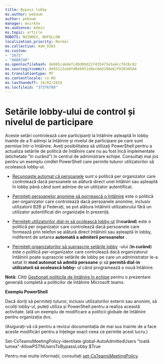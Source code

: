 ```yaml
---
title: Bypass lobby
ms.author: pebaum
author: pebaum
manager: mnirkhe
ms.audience: Admin
ms.topic: article
ROBOTS: NOINDEX, NOFOLLOW
localization_priority: Normal
ms.collection: Adm_O365
ms.custom:
- "2673"
- "9000740"
ms.openlocfilehash: de665ca6defcd0d00d227435473e5a4ccf61bc82
ms.sourcegitcommit: 0495112ad4fd0e695140ec66d190e62f03030584
ms.translationtype: MT
ms.contentlocale: ro-RO
ms.lasthandoff: 10/02/2019
ms.locfileid: "37376789"
---
```

# <a name="control-lobby-settings-and-level-of-participation"></a>Setările lobby-ului de control și nivelul de participare

Aceste setări controlează care participanți la întâlnire așteaptă în lobby înainte de a fi admiși la întâlnire și nivelul de participare pe care sunt permise într-o întâlnire. Aveți posibilitatea să utilizați PowerShell pentru a actualiza setările de politică de întâlnire care nu au fost încă implementate (etichetate "în curând") în centrul de administrare echipe.  Consultați mai jos pentru un exemplu cmdlet PowerShell care permite tuturor utilizatorilor să ocolească lobby-ul.  

- [Recunoaște automat că persoanele](https://docs.microsoft.com/microsoftteams/meeting-policies-in-teams#automatically-admit-people) sunt o politică per organizator care controlează dacă persoanele se alătură direct unei întâlniri sau așteaptă în lobby până când sunt admise de un utilizator autentificat.

- [Permiteți persoanelor anonime să pornească o întâlnire](https://docs.microsoft.com/microsoftteams/meeting-policies-in-teams#allow-anonymous-people-to-start-a-meeting) este o politică per-organizator care controlează dacă persoanele anonime, inclusiv utilizatorii B2B și Federați, se pot alătura întâlnirii utilizatorului fără un utilizator autentificat din organizație în prezență.

- [Permiteți utilizatorilor dial-in să ocolească lobby-ul](https://docs.microsoft.com/en-us/microsoftteams/meeting-policies-in-teams#allow-dial-in-users-to-bypass-the-lobby-coming-soon) (în**curând**) este o politică per organizator care controlează dacă persoanele care formează prin telefon se alătură direct întâlnirii sau așteaptă în lobby, indiferent de setarea **automată a admiterii persoanelor** .

- [Permiteți organizatorilor să suprascrie setările lobby](https://docs.microsoft.com/microsoftteams/meeting-policies-in-teams#allow-organizers-to-override-lobby-settings-coming-soon) -ului (**în curând**) este o politică per-organizator care controlează dacă organizatorul întâlnirii poate suprascrie setările de lobby pe care un administrator le-a setat în **mod automat să admită persoane** și să **permită dial-in utilizatorii să ocolească lobby-** ul când programează o nouă întâlnire.

**Notă:** Citiți [Gestionați politicile de întâlnire în echipe](https://docs.microsoft.com/en-us/microsoftteams/meeting-policies-in-teams) pentru o prezentare generală completă a politicilor de întâlnire Microsoft teams. 


**Exemplu PowerShell**

Dacă doriți să permiteți tuturor, inclusiv utilizatorilor externi sau anonimi, să ocoliți lobby-ul, puteți utiliza și PowerShell pentru a realiza această activitate.  Iată un exemplu de modificare a politicii globale de întâlnire pentru organizația dvs.   

(Asigurați-vă că pentru a revizui documentația de mai sus înainte de a face aceste modificări pentru a înțelege exact ceea ce permite acest lucru.)

Set-CsTeamsMeetingPolicy-identitate global-AutoAdmittedUsers "toată lumea"-AllowPSTNUsersToBypassLobby $True

Pentru mai multe informații, consultați [set-CsTeamsMeetingPolicy](https://docs.microsoft.com/powershell/module/skype/set-csteamsmeetingpolicy?view=skype-ps).
